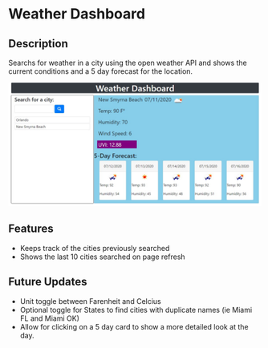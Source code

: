 # Weather Dashboard

## Description
Searchs for weather in a city using the open weather API and shows the current conditions and a 5 day forecast for the location.

![Image of Scheduler](screenshot.jpg)

## Features
- Keeps track of the cities previously searched
- Shows the last 10 cities searched on page refresh


## Future Updates
- Unit toggle between Farenheit and Celcius
- Optional toggle for States to find cities with duplicate names (ie Miami FL and Miami OK)
- Allow for clicking on a 5 day card to show a more detailed look at the day.
